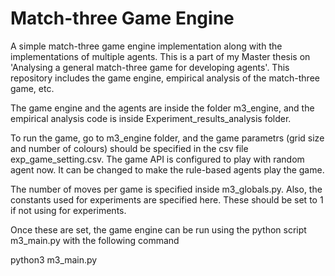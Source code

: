 # Match-three Game Engine

A simple match-three game engine implementation along with the implementations of multiple agents.
This is a part of my Master thesis on 'Analysing a general match-three game for developing agents'.
This repository includes the game engine, empirical analysis of the match-three game, etc.

The game engine and the agents are inside the folder m3_engine, and the empirical analysis code is inside Experiment_results_analysis folder. 

To run the game, go to m3_engine folder, and the game parametrs (grid size and number of colours) should be specified in the csv file exp_game_setting.csv.
The game API is configured to play with random agent now. It can be changed to make the rule-based agents play the game.

The number of moves per game is specified inside m3_globals.py. Also, the constants used for experiments are specified here. These should be set to 1 if not using for experiments.

Once these are set, the game engine can be run using the python script m3_main.py with the following command

python3 m3_main.py

